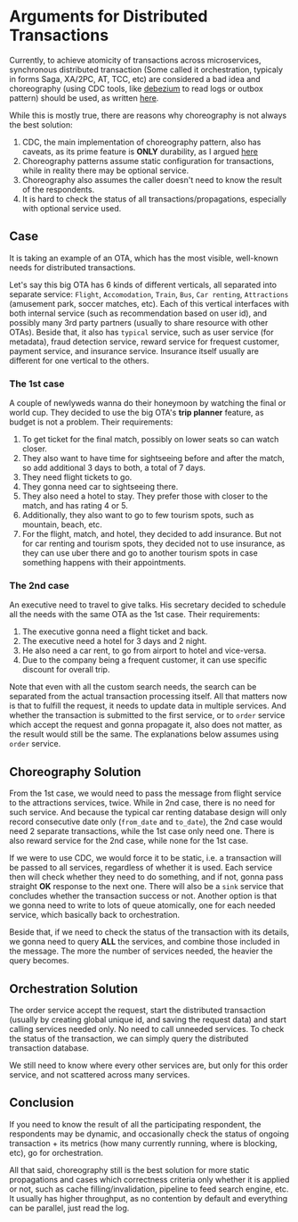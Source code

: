 # Arguments for Distributed Transactions

Currently, to achieve atomicity of transactions across microservices, synchronous distributed transaction (Some called it orchestration, typicaly in forms Saga, XA/2PC, AT, TCC, etc) are considered a bad idea and choreography (using CDC tools, like [debezium](https://debezium.io) to read logs or outbox pattern) should be used, as written [here](https://martin.kleppmann.com/2015/05/27/logs-for-data-infrastructure.html).

While this is mostly true, there are reasons why choreography is not always the best solution:

1. CDC, the main implementation of choreography pattern, also has caveats, as its prime feature is **ONLY** durability, as I argued [here](https://github.com/aarondwi/notes/blob/main/CDCCaveats/Caveats.md)
2. Choreography patterns assume static configuration for transactions, while in reality there may be optional service.
3. Choreography also assumes the caller doesn't need to know the result of the respondents.
4. It is hard to check the status of all transactions/propagations, especially with optional service used.

## Case

It is taking an example of an OTA, which has the most visible, well-known needs for distributed transactions.

Let's say this big OTA has 6 kinds of different verticals, all separated into separate service: `Flight`, `Accomodation`, `Train`, `Bus`, `Car renting`, `Attractions` (amusement park, soccer matches, etc).
Each of this vertical interfaces with both internal service (such as recommendation based on user id), and possibly many 3rd party partners (usually to share resource with other OTAs).
Beside that, it also has `typical` service, such as user service (for metadata), fraud detection service, reward service for frequest customer, payment service, and insurance service. Insurance itself usually are different for one vertical to the others.

### The 1st case

A couple of newlyweds wanna do their honeymoon by watching the final or world cup. They decided to use the big OTA's **trip planner** feature, as budget is not a problem. Their requirements:

1. To get ticket for the final match, possibly on lower seats so can watch closer.
2. They also want to have time for sightseeing before and after the match, so add additional 3 days to both, a total of 7 days.
3. They need flight tickets to go.
4. They gonna need car to sightseeing there.
5. They also need a hotel to stay. They prefer those with closer to the match, and has rating 4 or 5.
6. Additionally, they also want to go to few tourism spots, such as mountain, beach, etc.
7. For the flight, match, and hotel, they decided to add insurance. But not for car renting and tourism spots, they decided not to use insurance, as they can use uber there and go to another tourism spots in case something happens with their appointments.

### The 2nd case

An executive need to travel to give talks. His secretary decided to schedule all the needs with the same OTA as the 1st case. Their requirements:

1. The executive gonna need a flight ticket and back.
2. The executive need a hotel for 3 days and 2 night.
3. He also need a car rent, to go from airport to hotel and vice-versa.
4. Due to the company being a frequent customer, it can use specific discount for overall trip.

Note that even with all the custom search needs, the search can be separated from the actual transaction processing itself. All that matters now is that to fulfill the request, it needs to update data in multiple services. And whether the transaction is submitted to the first service, or to `order` service which accept the request and gonna propagate it, also does not matter, as the result would still be the same. The explanations below assumes using `order` service.

## Choreography Solution

From the 1st case, we would need to pass the message from flight service to the attractions services, twice. While in 2nd case, there is no need for such service. And because the typical car renting database design will only record consecutive date only (`from_date` and `to_date`), the 2nd case would need 2 separate transactions, while the 1st case only need one. There is also reward service for the 2nd case, while none for the 1st case.

If we were to use CDC, we would force it to be static, i.e. a transaction will be passed to all services, regardless of whether it is used. Each service then will check whether they need to do something, and if not, gonna pass straight **OK** response to the next one. There will also be a `sink` service that concludes whether the transaction success or not. Another option is that we gonna need to write to lots of queue atomically, one for each needed service, which basically back to orchestration.

Beside that, if we need to check the status of the transaction with its details, we gonna need to query **ALL** the services, and combine those included in the message. The more the number of services needed, the heavier the query becomes.

## Orchestration Solution

The order service accept the request, start the distributed transaction (usually by creating global unique id, and saving the request data) and start calling services needed only. No need to call unneeded services. To check the status of the transaction, we can simply query the distributed transaction database.

We still need to know where every other services are, but only for this order service, and not scattered across many services.

## Conclusion

If you need to know the result of all the participating respondent, the respondents may be dynamic, and occasionally check the status of ongoing transaction + its metrics (how many currently running, where is blocking, etc), go for orchestration.

All that said, choreography still is the best solution for more static propagations and cases which correctness criteria only whether it is applied or not, such as cache filling/invalidation, pipeline to feed search engine, etc. It usually has higher throughput, as no contention by default and everything can be parallel, just read the log.
